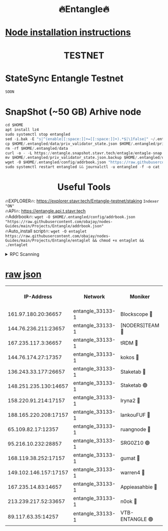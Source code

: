<h1 align="center"> 🔥Entangle🔥</h1>

[Node installation instructions](https://github.com/obajay/nodes-Guides/tree/main/Projects/Entangle)
=

<h1 align="center"> TESTNET</h1>

# StateSync Entangle Testnet
```python
SOON
```
# SnapShot (~50 GB) Arhive node
```python
cd $HOME
apt install lz4
sudo systemctl stop entangled
sed -i.bak -E "s|^(enable[[:space:]]+=[[:space:]]+).*$|\1false|" ~/.entangled/config/config.toml
cp $HOME/.entangled/data/priv_validator_state.json $HOME/.entangled/priv_validator_state.json.backup
rm -rf $HOME/.entangled/data
curl -o - -L https://entangle.snapshot.stavr.tech/entagle/entagle-snap.tar.lz4 | lz4 -c -d - | tar -x -C $HOME/.entangled --strip-components 2
mv $HOME/.entangled/priv_validator_state.json.backup $HOME/.entangled/data/priv_validator_state.json
wget -O $HOME/.entangled/config/addrbook.json "https://raw.githubusercontent.com/obajay/nodes-Guides/main/Projects/Entangle/addrbook.json"
sudo systemctl restart entangled && journalctl -u entangled -f -o cat
```
 <h1 align="center"> Useful Tools</h1>
 
🔥EXPLORER🔥: https://explorer.stavr.tech/Entangle-testnet/staking        `Indexer "ON"` \
🔥API🔥:      https://entangle.api.t.stavr.tech \
🔥Addrbook🔥: ```wget -O $HOME/.entangled/config/addrbook.json "https://raw.githubusercontent.com/obajay/nodes-Guides/main/Projects/Entangle/addrbook.json"``` \
🔥Auto_install script🔥:  `wget -O entaglet https://raw.githubusercontent.com/obajay/nodes-Guides/main/Projects/Entangle/entaglet && chmod +x entaglet && ./entaglet`


<details>
<summary>RPC Scanning</summary>

<h2 align="center"> We scan nodes in real time every 4 hours. And we provide the final result of RPC endpoints.
We cannot influence the operation of these nodes in any way. </h2>


```python
If Voting Power is higher than 0 --> then the Node is a validator of the network and may be subject to attack and be a potential threat to the chain.
```
```python
We marked such validators with a red symbol
```

</details>

[raw json](https://rpc-check.entangt.stavr.tech/entangt/rpc-entangt-result.json)
=


<table><tr><th>IP-Address</th><th>Network</th><th>Moniker</th><th>Latest Block Height</th><th>Earliest Block Height</th><th>Catching Up</th><th>Tx Index</th><th>Voting Power</th><th>Scan Time</th></tr><tr><td>161.97.180.20:36657</td><td>entangle_33133-1</td><td>Blockscope 🔴</td><td>1181490</td><td>1</td><td>False</td><td>off</td><td>259586473635098</td><td>2023-12-18T06:55:10.918424743UTC</td></tr><tr><td>144.76.236.211:23657</td><td>entangle_33133-1</td><td>[NODERS]TEAM 🔴</td><td>1181491</td><td>1</td><td>False</td><td>off</td><td>47049700500000000</td><td>2023-12-18T06:55:21.623167870UTC</td></tr><tr><td>167.235.117.3:36657</td><td>entangle_33133-1</td><td>tRDM 🔴</td><td>1181493</td><td>1</td><td>False</td><td>on</td><td>56719660338000</td><td>2023-12-18T06:55:29.138724601UTC</td></tr><tr><td>144.76.174.27:17357</td><td>entangle_33133-1</td><td>kokos 🔴</td><td>1181491</td><td>145001</td><td>False</td><td>on</td><td>89890100000000</td><td>2023-12-18T06:55:18.594432890UTC</td></tr><tr><td>136.243.33.177:26657</td><td>entangle_33133-1</td><td>Staketab 🔴</td><td>1181492</td><td>660001</td><td>False</td><td>on</td><td>23111111100000</td><td>2023-12-18T06:55:23.934024926UTC</td></tr><tr><td>148.251.235.130:14657</td><td>entangle_33133-1</td><td>Staketab 🟢</td><td>1181490</td><td>660801</td><td>False</td><td>on</td><td>0</td><td>2023-12-18T06:55:10.464433505UTC</td></tr><tr><td>158.220.91.214:17157</td><td>entangle_33133-1</td><td>Iryna2 🔴</td><td>1181493</td><td>704001</td><td>False</td><td>on</td><td>180890937000019</td><td>2023-12-18T06:55:28.596398684UTC</td></tr><tr><td>188.165.220.208:17157</td><td>entangle_33133-1</td><td>lankouFUF 🔴</td><td>1181490</td><td>725001</td><td>False</td><td>on</td><td>180899900000002</td><td>2023-12-18T06:55:16.213786562UTC</td></tr><tr><td>65.109.82.17:12357</td><td>entangle_33133-1</td><td>ruangnode 🔴</td><td>1181490</td><td>806001</td><td>False</td><td>off</td><td>252606232826436</td><td>2023-12-18T06:55:11.341329798UTC</td></tr><tr><td>95.216.10.232:28857</td><td>entangle_33133-1</td><td>SRG0Z10 🟢</td><td>1181490</td><td>842001</td><td>False</td><td>off</td><td>0</td><td>2023-12-18T06:55:08.174501647UTC</td></tr><tr><td>168.119.38.252:17157</td><td>entangle_33133-1</td><td>gumat 🔴</td><td>1181490</td><td>962001</td><td>False</td><td>on</td><td>253013548351851</td><td>2023-12-18T06:55:15.852651208UTC</td></tr><tr><td>149.102.146.157:17157</td><td>entangle_33133-1</td><td>warren4 🔴</td><td>1181491</td><td>1054001</td><td>False</td><td>on</td><td>161480740514179</td><td>2023-12-18T06:55:21.386998192UTC</td></tr><tr><td>167.235.14.83:14657</td><td>entangle_33133-1</td><td>Appieasahbie 🔴</td><td>1181493</td><td>1076001</td><td>False</td><td>on</td><td>44568809900999996</td><td>2023-12-18T06:55:28.833790261UTC</td></tr><tr><td>213.239.217.52:33657</td><td>entangle_33133-1</td><td>n0ok 🔴</td><td>1181493</td><td>1081493</td><td>False</td><td>off</td><td>46574292273662988</td><td>2023-12-18T06:55:28.280285481UTC</td></tr><tr><td>89.117.63.35:14257</td><td>entangle_33133-1</td><td>VTB-ENTANGLE 🟢</td><td>1181491</td><td>1162001</td><td>False</td><td>off</td><td>0</td><td>2023-12-18T06:55:19.000295443UTC</td></tr></table>
